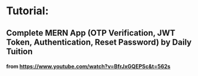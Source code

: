 # Tutorial: 
## Complete MERN App (OTP Verification, JWT Token, Authentication, Reset Password) by Daily Tuition
#### from https://www.youtube.com/watch?v=BfrJxGQEPSc&t=562s